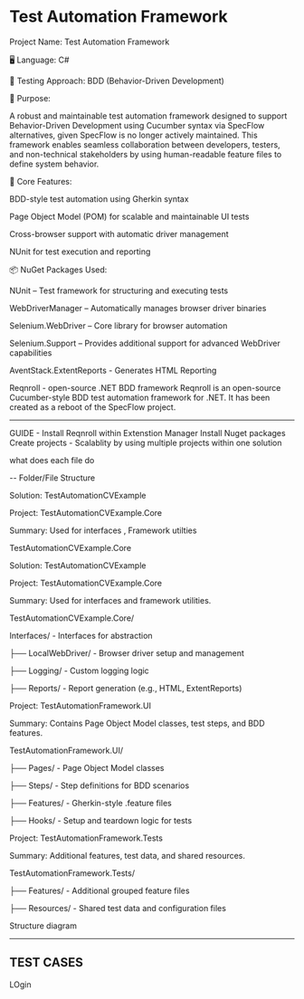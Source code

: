 # Test Automation Framework


Project Name: Test Automation Framework

🖥 Language: C#

🧪 Testing Approach: BDD (Behavior-Driven Development)

🎯 Purpose:

A robust and maintainable test automation framework designed to support Behavior-Driven Development using Cucumber syntax via SpecFlow alternatives, given SpecFlow is no longer actively maintained. 
This framework enables seamless collaboration between developers, testers, and non-technical stakeholders by using human-readable feature files to define system behavior.

🧱 Core Features:

BDD-style test automation using Gherkin syntax

Page Object Model (POM) for scalable and maintainable UI tests

Cross-browser support with automatic driver management

NUnit for test execution and reporting

📦 NuGet Packages Used:

NUnit – Test framework for structuring and executing tests

WebDriverManager – Automatically manages browser driver binaries

Selenium.WebDriver – Core library for browser automation

Selenium.Support – Provides additional support for advanced WebDriver capabilities

AventStack.ExtentReports - Generates HTML Reporting 

Reqnroll - open-source .NET BDD framework
Reqnroll is an open-source Cucumber-style BDD test automation framework for .NET. It has been created as a reboot of the SpecFlow project.


---
GUIDE - 
Install Reqnroll within Extenstion Manager
Install Nuget packages 
Create projects  - Scalablity by using multiple projects within one solution 

what does each file do 




--
Folder/File Structure

Solution: TestAutomationCVExample

Project: TestAutomationCVExample.Core

Summary: Used for interfaces , Framework utilties 

TestAutomationCVExample.Core

Solution: TestAutomationCVExample

Project: TestAutomationCVExample.Core

Summary: Used for interfaces and framework utilities.



TestAutomationCVExample.Core/

 Interfaces/           - Interfaces for abstraction

├── LocalWebDriver/       - Browser driver setup and management

├── Logging/              - Custom logging logic

├── Reports/              - Report generation (e.g., HTML, ExtentReports)



Project: TestAutomationFramework.UI

Summary: Contains Page Object Model classes, test steps, and BDD features.


TestAutomationFramework.UI/

├── Pages/                - Page Object Model classes

├── Steps/                - Step definitions for BDD scenarios

├── Features/             - Gherkin-style .feature files

├── Hooks/                - Setup and teardown logic for tests



Project: TestAutomationFramework.Tests

Summary: Additional features, test data, and shared resources.


TestAutomationFramework.Tests/

├── Features/             - Additional grouped feature files

├── Resources/            - Shared test data and configuration files

Structure diagram 


----------------------------
TEST CASES
----------------------------


LOgin 


